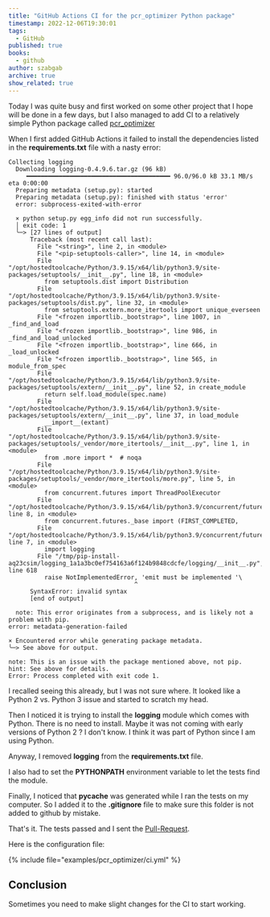 ```yaml
---
title: "GitHub Actions CI for the pcr_optimizer Python package"
timestamp: 2022-12-06T19:30:01
tags:
  - GitHub
published: true
books:
  - github
author: szabgab
archive: true
show_related: true
---
```



Today I was quite busy and first worked on some other project that I hope will be done in a few days, but I also managed
to add CI to a relatively simple Python package called [pcr_optimizer](https://github.com/Ara101/pcr_optimizer/)


When I first added GitHub Actions it failed to install the dependencies listed in the <b>requirements.txt</b> file with a
nasty error:

```
Collecting logging
  Downloading logging-0.4.9.6.tar.gz (96 kB)
     ━━━━━━━━━━━━━━━━━━━━━━━━━━━━━━━━━━━━━━━━ 96.0/96.0 kB 33.1 MB/s eta 0:00:00
  Preparing metadata (setup.py): started
  Preparing metadata (setup.py): finished with status 'error'
  error: subprocess-exited-with-error

  × python setup.py egg_info did not run successfully.
  │ exit code: 1
  ╰─> [27 lines of output]
      Traceback (most recent call last):
        File "<string>", line 2, in <module>
        File "<pip-setuptools-caller>", line 14, in <module>
        File "/opt/hostedtoolcache/Python/3.9.15/x64/lib/python3.9/site-packages/setuptools/__init__.py", line 18, in <module>
          from setuptools.dist import Distribution
        File "/opt/hostedtoolcache/Python/3.9.15/x64/lib/python3.9/site-packages/setuptools/dist.py", line 32, in <module>
          from setuptools.extern.more_itertools import unique_everseen
        File "<frozen importlib._bootstrap>", line 1007, in _find_and_load
        File "<frozen importlib._bootstrap>", line 986, in _find_and_load_unlocked
        File "<frozen importlib._bootstrap>", line 666, in _load_unlocked
        File "<frozen importlib._bootstrap>", line 565, in module_from_spec
        File "/opt/hostedtoolcache/Python/3.9.15/x64/lib/python3.9/site-packages/setuptools/extern/__init__.py", line 52, in create_module
          return self.load_module(spec.name)
        File "/opt/hostedtoolcache/Python/3.9.15/x64/lib/python3.9/site-packages/setuptools/extern/__init__.py", line 37, in load_module
          __import__(extant)
        File "/opt/hostedtoolcache/Python/3.9.15/x64/lib/python3.9/site-packages/setuptools/_vendor/more_itertools/__init__.py", line 1, in <module>
          from .more import *  # noqa
        File "/opt/hostedtoolcache/Python/3.9.15/x64/lib/python3.9/site-packages/setuptools/_vendor/more_itertools/more.py", line 5, in <module>
          from concurrent.futures import ThreadPoolExecutor
        File "/opt/hostedtoolcache/Python/3.9.15/x64/lib/python3.9/concurrent/futures/__init__.py", line 8, in <module>
          from concurrent.futures._base import (FIRST_COMPLETED,
        File "/opt/hostedtoolcache/Python/3.9.15/x64/lib/python3.9/concurrent/futures/_base.py", line 7, in <module>
          import logging
        File "/tmp/pip-install-aq23csim/logging_1a1a3bc0ef754163a6f124b9848cdcfe/logging/__init__.py", line 618
          raise NotImplementedError, 'emit must be implemented '\
                                   ^
      SyntaxError: invalid syntax
      [end of output]

  note: This error originates from a subprocess, and is likely not a problem with pip.
error: metadata-generation-failed

× Encountered error while generating package metadata.
╰─> See above for output.

note: This is an issue with the package mentioned above, not pip.
hint: See above for details.
Error: Process completed with exit code 1.
```

I recalled seeing this already, but I was not sure where. It looked like a Python 2 vs. Python 3 issue and started to scratch my head.

Then I noticed it is trying to install the <b>logging</b> module which comes with Python. There is no need to install.
Maybe it was not coming with early versions of Python 2 ? I don't know. I think it was part of Python since I am using Python.

Anyway, I removed <b>logging</b> from the <b>requirements.txt</b> file.

I also had to set the <b>PYTHONPATH</b> environment variable to let the tests find the module.

Finally, I noticed that <b>__pycache__</b> was generated while I ran the tests on my computer. So I added it to the <b>.gitignore</b> file
to make sure this folder is not added to github by mistake.

That's it. The tests passed and I sent the [Pull-Request](https://github.com/Ara101/pcr_optimizer/pull/4).

Here is the configuration file:

{% include file="examples/pcr_optimizer/ci.yml" %}

## Conclusion

Sometimes you need to make slight changes for the CI to start working.

